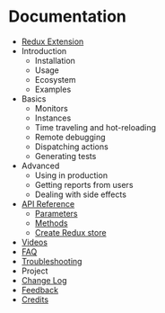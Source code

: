 # Documentation

* [Redux Extension](../README.md)
* Introduction
  * Installation
  * Usage
  * Ecosystem
  * Examples
* Basics
  * Monitors
  * Instances
  * Time traveling and hot-reloading
  * Remote debugging
  * Dispatching actions
  * Generating tests
* Advanced
  * Using in production
  * Getting reports from users
  * Dealing with side effects
* [API Reference](./API/README.md)
  * [Parameters](./API/Arguments.md)
  * [Methods](./API/Methods.md)
  * [Create Redux store](./API/Methods.md)
* [Videos](./Videos.md)
* [FAQ](./FAQ.md)
* [Troubleshooting](./Troubleshooting.md)
* Project
 * [Change Log](../CHANGELOG.md)
 * [Feedback](./Feedback.md)
 * [Credits](./Credits.md)
